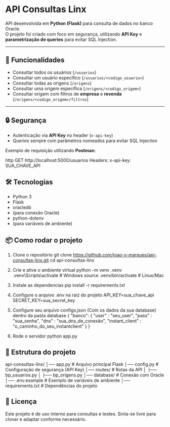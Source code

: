 # API Consultas Linx

API desenvolvida em **Python (Flask)** para consulta de dados no banco Oracle.  
O projeto foi criado com foco em segurança, utilizando **API Key** e **parametrização de queries** para evitar SQL Injection.

---

## 🚀 Funcionalidades

- Consultar todos os usuários (`/usuarios`)
- Consultar um usuário específico (`/usuarios/<codigo_usuario>`)
- Consultar todas as origens (`/origens`)
- Consultar uma origem específica (`/origens/<codigo_origem>`)
- Consultar origem com filtros de **empresa** e **revenda** (`/origens/<codigo_origem>/filtros`)

---

## 🔒 Segurança

- Autenticação via **API Key** no header (`x-api-key`)
- Queries sempre com parâmetros nomeados para evitar SQL Injection  

Exemplo de requisição utilizando **Postman**:

http
GET http://localhost:5000/usuarios
Headers:
  x-api-key: SUA_CHAVE_API

## 🛠️ Tecnologias
  - Python 3
  - Flask
  - oracledb
  - (para conexão Oracle)
  - python-dotenv
  - (para variáveis de ambiente)

## 📦 Como rodar o projeto

1. Clone o repositório
  git clone https://github.com/joao-v-marques/api-consultas-linx.git
  cd api-consultas-linx

2. Crie e ative o ambiente virtual
  python -m venv .venv
  .venv\Scripts\activate   # Windows
  source .venv/bin/activate # Linux/Mac

3. Instale as dependencias
  pip install -r requirements.txt

4. Configure o arquivo .env na raiz do projeto
  API_KEY=sua_chave_api
  SECRET_KEY=sua_secret_key

5. Configure seu arquivo configs.json (Com os dados da sua database) dentro da pasta database
  {
      "banco": {
          "user" : "seu_user",
          "pass" : "sua_senha",
          "dns" : "sua_dns_de_conexão",
          "instant_client" : "o_caminho_do_seu_instantclient"
      }
  }
 
6. Rode o servidor
  python app.py

## 📂 Estrutura do projeto

api-consultas-linx/
│── app.py              # Arquivo principal Flask
│── config.py           # Configuração de segurança (API Key)
│── routes/             # Rotas da API
│   ├── bp_usuarios.py
│   ├── bp_origens.py
│── database/           # Conexão com Oracle
│── .env.example        # Exemplo de variáveis de ambiente
│── requirements.txt    # Dependências do projeto

## 📜 Licença

Este projeto é de uso interno para consultas e testes.
Sinta-se livre para clonar e adaptar conforme necessário.
